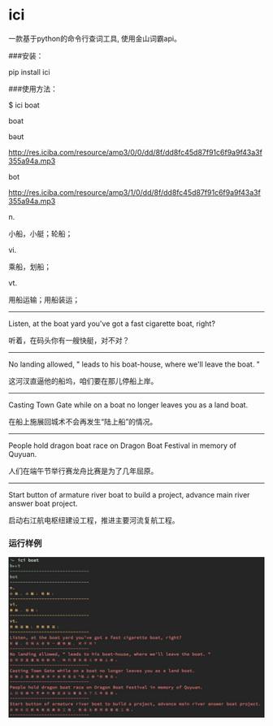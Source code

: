# ici

一款基于python的命令行查词工具, 使用金山词霸api。

###安装：

pip install ici

###使用方法：

$ ici boat

boat

bəʊt

http://res.iciba.com/resource/amp3/0/0/dd/8f/dd8fc45d87f91c6f9a9f43a3f355a94a.mp3

bot

http://res.iciba.com/resource/amp3/1/0/dd/8f/dd8fc45d87f91c6f9a9f43a3f355a94a.mp3

n.

小船，小艇；轮船；

vi.

乘船，划船；

vt.

用船运输；用船装运；

------------------------------

Listen, at the boat yard you've got a fast cigarette boat, right?

听着，在码头你有一艘快艇，对不对？

------------------------------

No landing allowed, " leads to his boat-house, where we'll leave the boat. "

这河汊直逼他的船坞，咱们要在那儿停船上岸。

------------------------------

Casting Town Gate while on a boat no longer leaves you as a land boat.

在船上施展回城术不会再发生“陆上船”的情况。

------------------------------

People hold dragon boat race on Dragon Boat Festival in memory of Quyuan.

人们在端午节举行赛龙舟比赛是为了几年屈原。

------------------------------

Start button of armature river boat to build a project, advance main river answer boat project.

启动右江航电枢纽建设工程，推进主要河流复航工程。

### 运行样例

![ici](ici.png)
